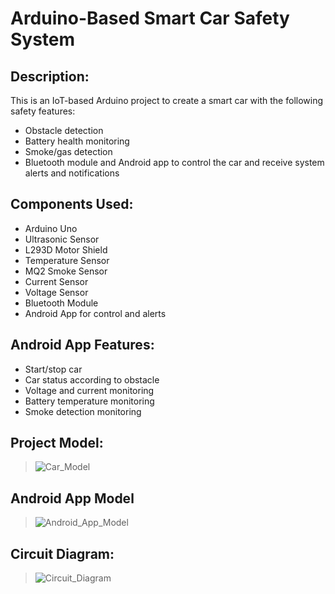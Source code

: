 # Arduino-Based Smart Car Safety System

## Description:
This is an IoT-based Arduino project to create a smart car with the following safety features:
- Obstacle detection
- Battery health monitoring
- Smoke/gas detection
- Bluetooth module and Android app to control the car and receive system alerts and notifications


##  Components Used:
- Arduino Uno
- Ultrasonic Sensor
- L293D Motor Shield
- Temperature Sensor
- MQ2 Smoke Sensor
- Current Sensor
- Voltage Sensor
- Bluetooth Module
- Android App for control and alerts

## Android App Features:
- Start/stop car
- Car status according to obstacle
- Voltage and current monitoring
- Battery temperature monitoring
- Smoke detection monitoring



## Project Model:
> ![Car_Model](https://github.com/user-attachments/assets/851b0217-a1e3-4fa4-92c3-1699a707fe9a)

## Android App Model
> ![Android_App_Model](https://github.com/user-attachments/assets/0d0df67b-fde9-4937-8ac2-66c4176c1bf3)


## Circuit Diagram:
>![Circuit_Diagram](https://github.com/user-attachments/assets/e1cd4978-9fe9-41b7-8218-eb54a7e49cf5)
